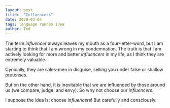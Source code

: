 ```yaml
---
layout: post
title:  "Influencers"
date: 2020-03-04
tags: language random idea
author: Ted
---
```


The term _influencer_ always leaves my mouth as a four-letter-word, but I am starting to think that I am wrong in my condemnation. The truth is that I am actively looking for more and better _influencers_ in my life, as I think they are extremely valuable.

Cynically, they are sales-men in disguise, selling you under false or shallow pretenses.

But on the other hand, it is inevitable that we are influenced by those around us (we compare, judge, and envy). So why not choose our _influencers_.

I suppose the idea is: choose _influencers_! But carefully and consciously.
